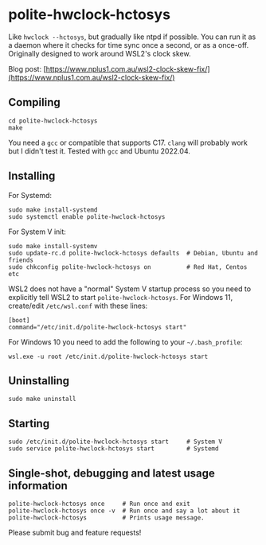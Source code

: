 # polite-hwclock-hctosys
Like `hwclock --hctosys`, but gradually like ntpd if possible.  You can run it as a daemon where it checks for time sync once a second, or as a once-off.  Originally designed to work around WSL2's clock skew.

Blog post: [https://www.nplus1.com.au/wsl2-clock-skew-fix/](https://www.nplus1.com.au/wsl2-clock-skew-fix/)

## Compiling
    cd polite-hwclock-hctosys
    make

You need a `gcc` or compatible that supports C17.  `clang` will probably work but I didn't test it.  Tested with `gcc` and Ubuntu 2022.04.


## Installing
For Systemd:

    sudo make install-systemd
    sudo systemctl enable polite-hwclock-hctosys


For System V init:

    sudo make install-systemv
    sudo update-rc.d polite-hwclock-hctosys defaults  # Debian, Ubuntu and friends
    sudo chkconfig polite-hwclock-hctosys on          # Red Hat, Centos etc

WSL2 does not have a "normal" System V startup process so you need to explicitly tell WSL2 to start `polite-hwclock-hctosys`.  For Windows 11, create/edit `/etc/wsl.conf` with these lines:

    [boot]
    command="/etc/init.d/polite-hwclock-hctosys start"

For Windows 10 you need to add the following to your `~/.bash_profile`:
    
    wsl.exe -u root /etc/init.d/polite-hwclock-hctosys start



## Uninstalling
    sudo make uninstall


## Starting
    sudo /etc/init.d/polite-hwclock-hctosys start     # System V
    sudo service polite-hwclock-hctosys start         # Systemd


## Single-shot, debugging and latest usage information
    polite-hwclock-hctosys once     # Run once and exit
    polite-hwclock-hctosys once -v  # Run once and say a lot about it
    polite-hwclock-hctosys          # Prints usage message.


Please submit bug and feature requests!
